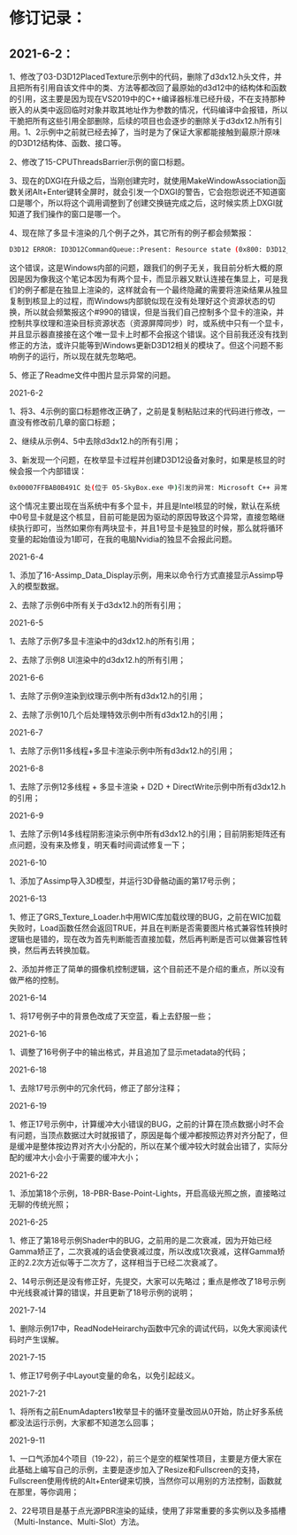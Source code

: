# 修订记录：

## 2021-6-2：

1、修改了03-D3D12PlacedTexture示例中的代码，删除了d3dx12.h头文件，并且把所有引用自该文件中的类、方法等都改回了最原始的d3d12中的结构体和函数的引用，这主要是因为现在VS2019中的C++编译器标准已经升级，不在支持那种嵌入的从类中返回临时对象并取其地址作为参数的情况，代码编译中会报错，所以干脆把所有这些引用全部删除，后续的项目也会逐步的删除关于d3dx12.h所有引用。1、2示例中之前就已经去掉了，当时是为了保证大家都能接触到最原汁原味的D3D12结构体、函数、接口等。

2、修改了15-CPUThreadsBarrier示例的窗口标题。

3、现在的DXGI在升级之后，当刚创建完时，就使用MakeWindowAssociation函数关闭Alt+Enter键转全屏时，就会引发一个DXGI的警告，它会抱怨说还不知道窗口是哪个，所以将这个调用调整到了创建交换链完成之后，这时候实质上DXGI就知道了我们操作的窗口是哪一个。

4、现在除了多显卡渲染的几个例子之外，其它所有的例子都会频繁报：

```sh
D3D12 ERROR: ID3D12CommandQueue::Present: Resource state (0x800: D3D12_RESOURCE_STATE_COPY_SOURCE) (promoted from COMMON state) of resource (0x000001B737E63E00:'Unnamed ID3D12Resource Object') (subresource: 0) must be in COMMON state when transitioning to use in a different Command List type, because resource state on previous Command List type : D3D12_COMMAND_LIST_TYPE_COPY, is actually incompatible and different from that on the next Command List type : D3D12_COMMAND_LIST_TYPE_DIRECT. [ RESOURCE_MANIPULATION ERROR #990: RESOURCE_BARRIER_MISMATCHING_COMMAND_LIST_TYPE]

```

这个错误，这是Windows内部的问题，跟我们的例子无关，我目前分析大概的原因是因为像我这个笔记本因为有两个显卡，而显示器又默认连接在集显上，可是我们的例子都是在独显上渲染的，这样就会有一个最终隐藏的需要将渲染结果从独显复制到核显上的过程，而Windows内部貌似现在没有处理好这个资源状态的切换，所以就会频繁报这个#990的错误，但是当我们自己控制多个显卡的渲染，并控制共享纹理和渲染目标资源状态（资源屏障同步）时，或系统中只有一个显卡，并且显示器直接接在这个唯一显卡上时都不会报这个错误。这个目前我还没有找到修正的方法，或许只能等到Windows更新D3D12相关的模块了。但这个问题不影响例子的运行，所以现在就先忽略吧。

5、修正了Readme文件中图片显示异常的问题。



2021-6-2

1、将3、4示例的窗口标题修改正确了，之前是复制粘贴过来的代码进行修改，一直没有修改前几章的窗口标题；

2、继续从示例4、5中去除d3dx12.h的所有引用；

3、新发现一个问题，在枚举显卡过程并创建D3D12设备对象时，如果是核显的时候会报一个内部错误：

```sh
0x00007FFBAB0B491C 处(位于 05-SkyBox.exe 中)引发的异常: Microsoft C++ 异常: MONZA::Exception，位于内存位置 0x0000000600D989F4 处。
```

这个情况主要出现在当系统中有多个显卡，并且是Intel核显的时候，默认在系统中0号显卡就是这个核显，目前可能是因为驱动的原因导致这个异常，直接忽略继续执行即可，当然如果你有两块显卡，并且1号显卡是独显的时候，那么就将循环变量的起始值设为1即可，在我的电脑Nvidia的独显不会报此问题。

2021-6-4

1、添加了16-Assimp_Data_Display示例，用来以命令行方式直接显示Assimp导入的模型数据。

2、去除了示例6中所有关于d3dx12.h的所有引用；

2021-6-5

1、去除了示例7多显卡渲染中的d3dx12.h的所有引用；

2、去除了示例8 UI渲染中的d3dx12.h的所有引用；

2021-6-6

1、去除了示例9渲染到纹理示例中所有d3dx12.h的引用；

2、去除了示例10几个后处理特效示例中所有d3dx12.h的引用；

2021-6-7

1、去除了示例11多线程+多显卡渲染示例中所有d3dx12.h的引用；

2021-6-8

1、去除了示例12多线程 + 多显卡渲染 + D2D + DirectWrite示例中所有d3dx12.h的引用；

2021-6-9

1、去除了示例14多线程阴影渲染示例中所有d3dx12.h的引用；目前阴影矩阵还有点问题，没有来及修复，明天看时间调试修复一下；

2021-6-10

1、添加了Assimp导入3D模型，并运行3D骨骼动画的第17号示例；

2021-6-13

1、修正了GRS_Texture_Loader.h中用WIC库加载纹理的BUG，之前在WIC加载失败时，Load函数任然会返回TRUE，并且在判断是否需要图片格式兼容性转换时逻辑也是错的，现在改为首先判断能否直接加载，然后再判断是否可以做兼容性转换，然后再去转换加载。

2、添加并修正了简单的摄像机控制逻辑，这个目前还不是介绍的重点，所以没有做严格的控制。

2021-6-14

1、将17号例子中的背景色改成了天空蓝，看上去舒服一些；

2021-6-16

1、调整了16号例子中的输出格式，并且追加了显示metadata的代码；

2021-6-18

1、去除17号示例中的冗余代码，修正了部分注释；

2021-6-19

1、修正17号示例中，计算缓冲大小错误的BUG，之前的计算在顶点数据小时不会有问题，当顶点数据过大时就报错了，原因是每个缓冲都按照边界对齐分配了，但是缓冲是整体按边界对齐大小分配的，所以在某个缓冲较大时就会出错了，实际分配的缓冲大小会小于需要的缓冲大小；

2021-6-22

1、添加第18个示例，18-PBR-Base-Point-Lights，开启高级光照之旅，直接略过无聊的传统光照；

2021-6-25

1、修正了第18号示例Shader中的BUG，之前用的是二次衰减，因为开始已经Gamma矫正了，二次衰减的话会使衰减过度，所以改成1次衰减，这样Gamma矫正的2.2次方近似等于二次方了，这样相当于已经二次衰减了。

2、14号示例还是没有修正好，先提交，大家可以先略过；重点是修改了18号示例中光线衰减计算的错误，并且更新了18号示例的说明；

2021-7-14

1、删除示例17中，ReadNodeHeirarchy函数中冗余的调试代码，以免大家阅读代码时产生误解。

2021-7-15

1、修正17号例子中Layout变量的命名，以免引起歧义。

2021-7-21

1、将所有之前EnumAdapters1枚举显卡的循环变量改回从0开始，防止好多系统都没法运行示例，大家都不知道怎么回事；

2021-9-11

1、一口气添加4个项目（19-22），前三个是空的框架性项目，主要是方便大家在此基础上编写自己的示例，主要是逐步加入了Resize和Fullscreen的支持，Fullscreen使用传统的Alt+Enter键来切换，当然你可以用别的方法控制，函数就在那里，等你调用；

2、22号项目是基于点光源PBR渲染的延续，使用了非常重要的多实例以及多插槽（Multi-Instance、Multi-Slot）方法。
